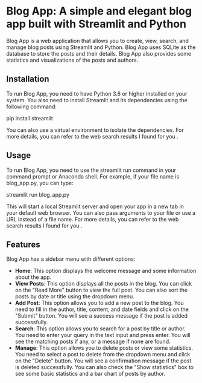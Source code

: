 # Blog App: A simple and elegant blog app built with Streamlit and Python

Blog App is a web application that allows you to create, view, search, and manage blog posts using Streamlit and Python. Blog App uses SQLite as the database to store the posts and their details. Blog App also provides some statistics and visualizations of the posts and authors.

## Installation

To run Blog App, you need to have Python 3.6 or higher installed on your system. You also need to install Streamlit and its dependencies using the following command:

pip install streamlit

You can also use a virtual environment to isolate the dependencies. For more details, you can refer to the web search results I found for you .

## Usage

To run Blog App, you need to use the streamlit run command in your command prompt or Anaconda shell. For example, if your file name is blog_app.py, you can type:

streamlit run blog_app.py

This will start a local Streamlit server and open your app in a new tab in your default web browser. You can also pass arguments to your file or use a URL instead of a file name. For more details, you can refer to the web search results I found for you .

## Features

Blog App has a sidebar menu with different options:

- **Home**: This option displays the welcome message and some information about the app.
- **View Posts**: This option displays all the posts in the blog. You can click on the "Read More" button to view the full post. You can also sort the posts by date or title using the dropdown menu.
- **Add Post**: This option allows you to add a new post to the blog. You need to fill in the author, title, content, and date fields and click on the "Submit" button. You will see a success message if the post is added successfully.
- **Search**: This option allows you to search for a post by title or author. You need to enter your query in the text input and press enter. You will see the matching posts if any, or a message if none are found.
- **Manage**: This option allows you to delete posts or view some statistics. You need to select a post to delete from the dropdown menu and click on the "Delete" button. You will see a confirmation message if the post is deleted successfully. You can also check the "Show statistics" box to see some basic statistics and a bar chart of posts by author.
